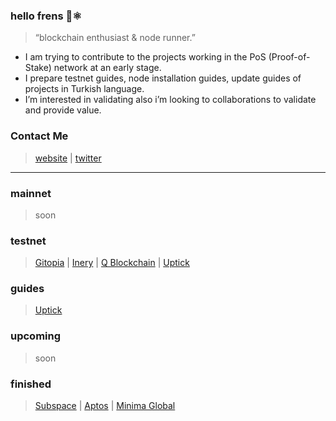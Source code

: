 ### hello frens 👾⚛️
> “blockchain enthusiast & node runner.”
- I am trying to contribute to the projects working in the PoS (Proof-of-Stake) network at an early stage.
- I prepare testnet guides, node installation guides, update guides of projects in Turkish language.
- I’m interested in validating also i’m looking to collaborations to validate and provide value.
### Contact Me
> [website](https://www.xyznodes.xyz) | [twitter](https://twitter.com/xyznodes)

<hr />

### mainnet
> soon
### testnet
> [Gitopia](https://gitopia.explorers.guru/validator/gitopiavaloper1qvf9ge9jhf8d0gf72mce4ptty95ecfs8up22qp) | [Inery](https://explorer.inery.io/master-nodes/account_info/?name=dogubey) | [Q Blockchain](https://q.org/) | [Uptick](https://uptick.explorers.guru/validator/uptickvaloper1xf30vm6xw9s5ulfgfxjcnj8yv6704nwq3jrjau)
### guides
> [Uptick](https://github.com/erdinin/testnet-guides/tree/main/uptick)
### upcoming
> soon
### finished
> [Subspace](https://subspace.network/) | [Aptos](https://aptoslabs.com/) | [Minima Global](https://www.minima.global/) 

